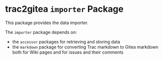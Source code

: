 # trac2gitea `importer` Package

This package provides the data importer.

The `importer` package depends on:
* the `accessor` packages for retrieving and storing data
* the `markdown` package for converting Trac markdown to Gitea markdown both for Wiki pages and for issues and their comments
